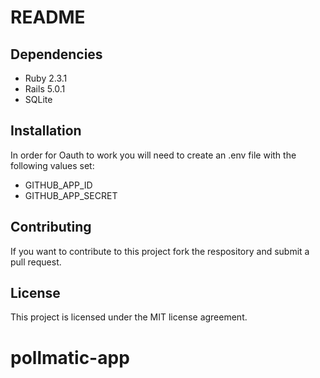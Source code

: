 # README

## Dependencies

- Ruby 2.3.1
- Rails 5.0.1
- SQLite

## Installation

In order for Oauth to work you will need to create an .env file with the following values set:

- GITHUB_APP_ID
- GITHUB_APP_SECRET

## Contributing

If you want to contribute to this project fork the respository and submit a pull request.

## License

This project is licensed under the MIT license agreement.


# pollmatic-app


